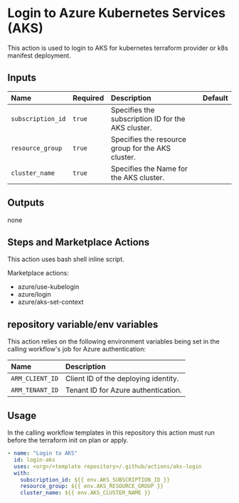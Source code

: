 # Login to Azure Kubernetes Services (AKS)

This action is used to login to AKS for kubernetes terraform provider or k8s manifest deployment.

## Inputs

| Name              | Required | Description                                    | Default |
| :---------------- | :------- | :--------------------------------------------- | :------ |
| `subscription_id` | `true`   | Specifies the subscription ID for the AKS cluster. |  |
| `resource_group`  | `true`   | Specifies the resource group for the AKS cluster. |  |
| `cluster_name`    | `true`   | Specifies the Name for the AKS cluster.        |  |

## Outputs

none

## Steps and Marketplace Actions

This action uses bash shell inline script.

Marketplace actions:

- azure/use-kubelogin
- azure/login
- azure/aks-set-context

## repository variable/env variables

This action relies on the following environment variables being set in the calling workflow's job for Azure authentication:

| Name            | Description                          |
| :-------------- | :----------------------------------- |
| `ARM_CLIENT_ID` | Client ID of the deploying identity. |
| `ARM_TENANT_ID` | Tenant ID for Azure authentication.  |

## Usage

In the calling workflow templates in this repository this action must run before the terraform init on plan or apply.

```yaml
- name: "Login to AKS"
  id: login-aks
  uses: <org>/<template repository>/.github/actions/aks-login
  with:
    subscription_id: ${{ env.AKS_SUBSCRIPTION_ID }}
    resource_group: ${{ env.AKS_RESOURCE_GROUP }}
    cluster_name: ${{ env.AKS_CLUSTER_NAME }}
```
